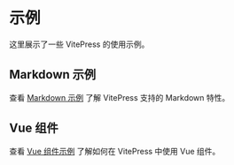 # 示例

这里展示了一些 VitePress 的使用示例。

## Markdown 示例

查看 [Markdown 示例](/zh/examples/markdown) 了解 VitePress 支持的 Markdown 特性。

## Vue 组件

查看 [Vue 组件示例](/zh/examples/vue) 了解如何在 VitePress 中使用 Vue 组件。 